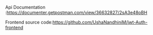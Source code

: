 Api Documentation :https://documenter.getpostman.com/view/36632827/2sA3e48oBH

Frontend source code:https://github.com/UshaNandhiniM/jwt-Auth-frontend
